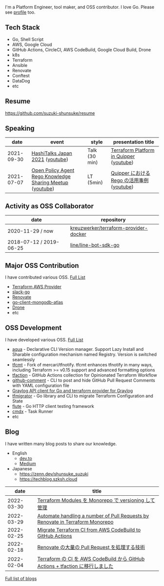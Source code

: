 I'm a Platform Engineer, tool maker, and OSS contributor. I love Go. Please see [profile](https://suzuki-shunsuke.github.io/profile/) too.

## Tech Stack

* Go, Shell Script
* AWS, Google Cloud
* GitHub Actions, CircleCI, AWS CodeBuild, Google Cloud Build, Drone
* k8s
* Terraform
* Ansible
* Renovate
* Conftest
* DataDog
* etc

## Resume

https://github.com/suzuki-shunsuke/resume

## Speaking

date | event | style | presentation title
--- | --- | --- | ---
2021-09-30 | [HashiTalks Japan 2021](https://events.hashicorp.com/hashitalksjapan) ([youtube](https://www.youtube.com/watch?v=Cl9S-uzkuLc)) | Talk (30 min) | [Terraform Platform in Quipper](https://speakerdeck.com/szksh/terraform-platform-in-quipper) ([youtube](https://www.youtube.com/watch?v=KpYwcwxnzbY))
2021-07-07 | [Open Policy Agent Rego Knowledge Sharing Meetup](https://mercari.connpass.com/event/211073/) ([youtube](https://youtu.be/0YpJhrz6L0A)) | LT (5min) | [Quipper における Rego の活用事例](https://gist.github.com/suzuki-shunsuke/9372337aa62a6f8394bb136582ec068e) ([youtube](https://youtu.be/0YpJhrz6L0A?t=870))

## Activity as OSS Collaborator

date | repository
--- | ---
2020-11-29 / now | [kreuzwerker/terraform-provider-docker](https://github.com/kreuzwerker/terraform-provider-docker)
2018-07-12 / 2019-06-25 | [line/line-bot-sdk-go](https://github.com/line/line-bot-sdk-go)

## Major OSS Contribution

I have contributed various OSS. [Full List](https://suzuki-shunsuke.github.io/profile/oss-contribution)

* [Terraform AWS Provider](https://github.com/hashicorp/terraform-provider-aws)
* [slack-go](https://github.com/slack-go/slack)
* [Renovate](https://github.com/renovatebot/renovate)
* [go-client-mongodb-atlas](https://github.com/mongodb/go-client-mongodb-atlas)
* [Drone](https://www.drone.io/)
* etc

## OSS Development

I have developed various OSS. [Full List](https://suzuki-shunsuke.github.io/profile/oss-development)

* [aqua](https://github.com/aquaproj/aqua) - Declarative CLI Version manager. Support Lazy Install and Sharable configuration mechanism named Registry. Version is switched seamlessly
* [tfcmt](https://github.com/suzuki-shunsuke/tfcmt) - Fork of mercari/tfnotify. tfcmt enhances tfnotify in many ways, including Terraform >= v0.15 support and advanced formatting options
* [tfaction](https://github.com/suzuki-shunsuke/tfaction) - GitHub Actions collection for Opinionated Terraform Workflow
* [github-comment](https://github.com/suzuki-shunsuke/github-comment) - CLI to post and hide GitHub Pull Request Comments with YAML configuration file
* [Graylog API client for Go and terraform provider for Graylog](https://github.com/suzuki-shunsuke/go-graylog)
* [tfmigrator](https://github.com/tfmigrator/cli) - Go library and CLI to migrate Terraform Configuration and State
* [flute](https://github.com/suzuki-shunsuke/flute) - Go HTTP client testing framework
* [cmdx](https://github.com/suzuki-shunsuke/cmdx) - Task Runner
* etc

## Blog

I have written many blog posts to share our knowledge.

* English
  * [dev.to](https://dev.to/suzukishunsuke)
  * [Medium](https://medium.com/@suzuki.shunsuke.1989)
* Japanese
  * https://zenn.dev/shunsuke_suzuki
  * https://techblog.szksh.cloud

date | title
--- | ---
2022-03-30 | [Terraform Modules を Monorepo で versioning して管理](https://blog.studysapuri.jp/entry/2022/03/30/080000)
2022-03-29 | [Automate handling a number of Pull Requests by Renovate in Terraform Monorepo](https://devs.quipper.com/2022/03/29/automate-handling-a-number-of-pull-requests-by-renovate-in-terraform-monorepo.html)
2022-02-25 | [Migrate Terraform CI from AWS CodeBuild to GitHub Actions](https://devs.quipper.com/2022/02/25/terraform-github-actions.html)
2022-02-18 | [Renovate の大量の Pull Request を処理する技術](https://blog.studysapuri.jp/entry/2022/02/18/080000)
2022-02-04 | [Terraform の CI を AWS CodeBuild から GitHub Actions + tfaction に移行しました](https://blog.studysapuri.jp/entry/2022/02/04/080000)

[Full list of blogs](https://suzuki-shunsuke.github.io/profile/blog)
